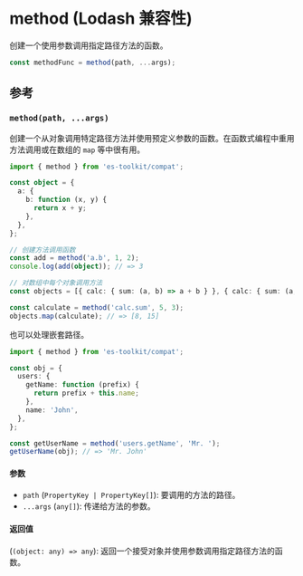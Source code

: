 # method (Lodash 兼容性)

创建一个使用参数调用指定路径方法的函数。

```typescript
const methodFunc = method(path, ...args);
```

## 参考

### `method(path, ...args)`

创建一个从对象调用特定路径方法并使用预定义参数的函数。在函数式编程中重用方法调用或在数组的 `map` 等中很有用。

```typescript
import { method } from 'es-toolkit/compat';

const object = {
  a: {
    b: function (x, y) {
      return x + y;
    },
  },
};

// 创建方法调用函数
const add = method('a.b', 1, 2);
console.log(add(object)); // => 3

// 对数组中每个对象调用方法
const objects = [{ calc: { sum: (a, b) => a + b } }, { calc: { sum: (a, b) => a * b } }];

const calculate = method('calc.sum', 5, 3);
objects.map(calculate); // => [8, 15]
```

也可以处理嵌套路径。

```typescript
import { method } from 'es-toolkit/compat';

const obj = {
  users: {
    getName: function (prefix) {
      return prefix + this.name;
    },
    name: 'John',
  },
};

const getUserName = method('users.getName', 'Mr. ');
getUserName(obj); // => 'Mr. John'
```

#### 参数

- `path` (`PropertyKey | PropertyKey[]`): 要调用的方法的路径。
- `...args` (`any[]`): 传递给方法的参数。

#### 返回值

(`(object: any) => any`): 返回一个接受对象并使用参数调用指定路径方法的函数。
